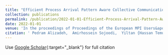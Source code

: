 ```yaml
---
title: "Efficient Process Arrival Pattern Aware Collective Communication for Deep Learning"
collection: publications
permalink: /publication/2022-01-01-Efficient-Process-Arrival-Pattern-Aware-Collective-Communication-for-Deep-Learning
date: 2022-01-01
venue: 'In the proceedings of Proceedings of the European MPI Users&apos; Group Meeting (EuroMPI)'
citation: ' Pedram Alizadeh,  Amirhossein Sojoodi,  Yiltan {Hassan Temucin},  Ahmad Afsahi, &quot;Efficient Process Arrival Pattern Aware Collective Communication for Deep Learning.&quot; In the proceedings of Proceedings of the European MPI Users&amp;apos; Group Meeting (EuroMPI), 2022.'
---
```

Use [Google Scholar](https://scholar.google.com/scholar?q=Efficient+Process+Arrival+Pattern+Aware+Collective+Communication+for+Deep+Learning){:target="_blank"} for full citation